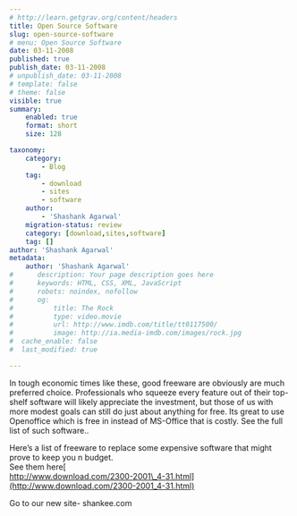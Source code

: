 ```yaml
---
# http://learn.getgrav.org/content/headers
title: Open Source Software
slug: open-source-software
# menu: Open Source Software
date: 03-11-2008
published: true
publish_date: 03-11-2008
# unpublish_date: 03-11-2008
# template: false
# theme: false
visible: true
summary:
    enabled: true
    format: short
    size: 128

taxonomy:
    category:
        - Blog
    tag:
        - download
        - sites
        - software
    author:
        - 'Shashank Agarwal'
    migration-status: review
    category: [download,sites,software]
    tag: []
author: 'Shashank Agarwal'
metadata:
    author: 'Shashank Agarwal'
#      description: Your page description goes here
#      keywords: HTML, CSS, XML, JavaScript
#      robots: noindex, nofollow
#      og:
#          title: The Rock
#          type: video.movie
#          url: http://www.imdb.com/title/tt0117500/
#          image: http://ia.media-imdb.com/images/rock.jpg
#  cache_enable: false
#  last_modified: true

---
```


In tough economic times like these, good freeware are obviously are much preferred choice. Professionals who squeeze every feature out of their top-shelf software will likely appreciate the investment, but those of us with more modest goals can still do just about anything for free. Its great to use Openoffice which is free in instead of MS-Office that is costly. See the full list of such software..

  
Here’s a list of freeware to replace some expensive software that might prove to keep you n budget.  
See them here[  
http://www.download.com/2300-2001\_4-31.html](http://www.download.com/2300-2001_4-31.html)

Go to our new site- shankee.com
